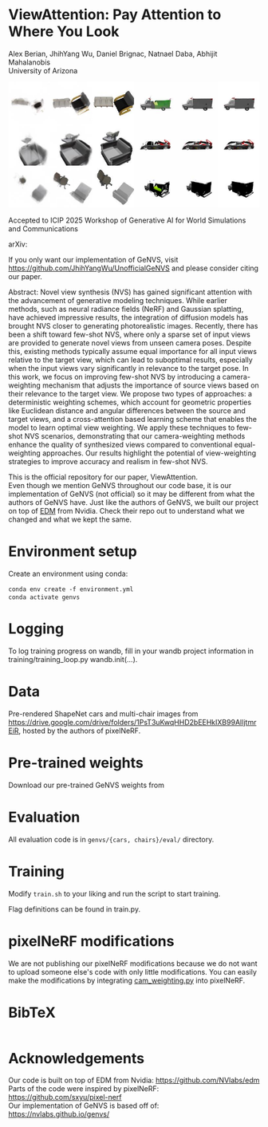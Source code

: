 # ViewAttention: Pay Attention to Where You Look

Alex Berian, JhihYang Wu, Daniel Brignac, Natnael Daba, Abhijit Mahalanobis  
University of Arizona

![Teaser](readme_imgs/teaser.jpg)

Accepted to ICIP 2025 Workshop of Generative AI for World Simulations and Communications  

arXiv: 

If you only want our implementation of GeNVS, visit https://github.com/JhihYangWu/UnofficialGeNVS and please consider citing our paper.  

Abstract: Novel view synthesis (NVS) has gained significant attention with the advancement of generative modeling techniques. While earlier methods, such as neural radiance fields (NeRF) and Gaussian splatting, have achieved impressive results, the integration of diffusion models has brought NVS closer to generating photorealistic images. Recently, there has been a shift toward few-shot NVS, where only a sparse set of input views are provided to generate novel views from unseen camera poses. Despite this, existing methods typically assume equal importance for all input views relative to the target view, which can lead to suboptimal results, especially when the input views vary significantly in relevance to the target pose. In this work, we focus on improving few-shot NVS by introducing a camera-weighting mechanism that adjusts the importance of source views based on their relevance to the target view. We propose two types of approaches: a deterministic weighting schemes, which account for geometric properties like Euclidean distance and angular differences between the source and target views, and a cross-attention based learning scheme that enables the model to learn optimal view weighting. We apply these techniques to few-shot NVS scenarios, demonstrating that our camera-weighting methods enhance the quality of synthesized views compared to conventional equal-weighting approaches. Our results highlight the potential of view-weighting strategies to improve accuracy and realism in few-shot NVS.

This is the official repository for our paper, ViewAttention.  
Even though we mention GeNVS throughout our code base, it is our implementation of GeNVS (not official) so it may be different from what the authors of GeNVS have. Just like the authors of GeNVS, we built our project on top of [EDM](https://github.com/NVlabs/edm) from Nvidia. Check their repo out to understand what we changed and what we kept the same.  

# Environment setup

Create an environment using conda:
```
conda env create -f environment.yml
conda activate genvs
```

# Logging

To log training progress on wandb, fill in your wandb project information in training/training_loop.py wandb.init(...).

# Data

Pre-rendered ShapeNet cars and multi-chair images from https://drive.google.com/drive/folders/1PsT3uKwqHHD2bEEHkIXB99AlIjtmrEiR, hosted by the authors of pixelNeRF.  

# Pre-trained weights

Download our pre-trained GeNVS weights from 

# Evaluation

All evaluation code is in `genvs/{cars, chairs}/eval/` directory.

# Training

Modify `train.sh` to your liking and run the script to start training.  

Flag definitions can be found in train.py.

# pixelNeRF modifications

We are not publishing our pixelNeRF modifications because we do not want to upload someone else's code with only little modifications. You can easily make the modifications by integrating [cam_weighting.py](./genvs/cars/genvs/models/cam_weighting.py) into pixelNeRF.

# BibTeX

```

```

# Acknowledgements

Our code is built on top of EDM from Nvidia: https://github.com/NVlabs/edm  
Parts of the code were inspired by pixelNeRF: https://github.com/sxyu/pixel-nerf  
Our implementation of GeNVS is based off of: https://nvlabs.github.io/genvs/  
